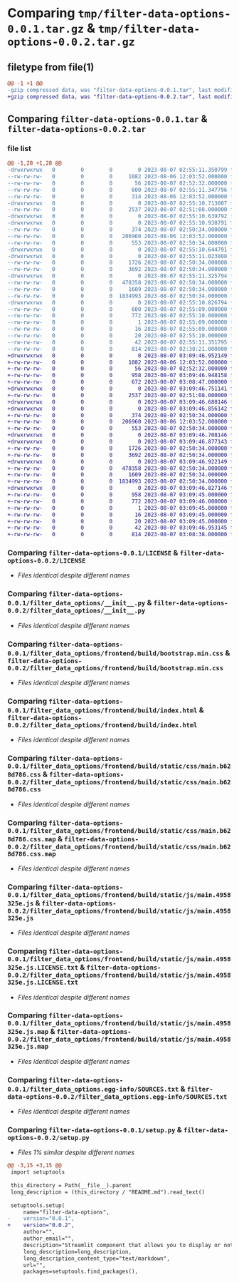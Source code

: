 # Comparing `tmp/filter-data-options-0.0.1.tar.gz` & `tmp/filter-data-options-0.0.2.tar.gz`

## filetype from file(1)

```diff
@@ -1 +1 @@
-gzip compressed data, was "filter-data-options-0.0.1.tar", last modified: Mon Aug  7 02:55:11 2023, max compression
+gzip compressed data, was "filter-data-options-0.0.2.tar", last modified: Mon Aug  7 03:09:46 2023, max compression
```

## Comparing `filter-data-options-0.0.1.tar` & `filter-data-options-0.0.2.tar`

### file list

```diff
@@ -1,28 +1,28 @@
-drwxrwxrwx   0        0        0        0 2023-08-07 02:55:11.350799 filter-data-options-0.0.1/
--rw-rw-rw-   0        0        0     1082 2023-08-06 12:03:52.000000 filter-data-options-0.0.1/LICENSE
--rw-rw-rw-   0        0        0       56 2023-08-07 02:52:32.000000 filter-data-options-0.0.1/MANIFEST.in
--rw-rw-rw-   0        0        0      600 2023-08-07 02:55:11.347796 filter-data-options-0.0.1/PKG-INFO
--rw-rw-rw-   0        0        0      314 2023-08-06 12:03:52.000000 filter-data-options-0.0.1/README.md
-drwxrwxrwx   0        0        0        0 2023-08-07 02:55:10.713807 filter-data-options-0.0.1/filter_data_options/
--rw-rw-rw-   0        0        0     2537 2023-08-07 02:51:08.000000 filter-data-options-0.0.1/filter_data_options/__init__.py
-drwxrwxrwx   0        0        0        0 2023-08-07 02:55:10.639792 filter-data-options-0.0.1/filter_data_options/frontend/
-drwxrwxrwx   0        0        0        0 2023-08-07 02:55:10.938791 filter-data-options-0.0.1/filter_data_options/frontend/build/
--rw-rw-rw-   0        0        0      374 2023-08-07 02:50:34.000000 filter-data-options-0.0.1/filter_data_options/frontend/build/asset-manifest.json
--rw-rw-rw-   0        0        0   206960 2023-08-06 12:03:52.000000 filter-data-options-0.0.1/filter_data_options/frontend/build/bootstrap.min.css
--rw-rw-rw-   0        0        0      553 2023-08-07 02:50:34.000000 filter-data-options-0.0.1/filter_data_options/frontend/build/index.html
-drwxrwxrwx   0        0        0        0 2023-08-07 02:55:10.644791 filter-data-options-0.0.1/filter_data_options/frontend/build/static/
-drwxrwxrwx   0        0        0        0 2023-08-07 02:55:11.023808 filter-data-options-0.0.1/filter_data_options/frontend/build/static/css/
--rw-rw-rw-   0        0        0     1726 2023-08-07 02:50:34.000000 filter-data-options-0.0.1/filter_data_options/frontend/build/static/css/main.b628d786.css
--rw-rw-rw-   0        0        0     3692 2023-08-07 02:50:34.000000 filter-data-options-0.0.1/filter_data_options/frontend/build/static/css/main.b628d786.css.map
-drwxrwxrwx   0        0        0        0 2023-08-07 02:55:11.325794 filter-data-options-0.0.1/filter_data_options/frontend/build/static/js/
--rw-rw-rw-   0        0        0   478358 2023-08-07 02:50:34.000000 filter-data-options-0.0.1/filter_data_options/frontend/build/static/js/main.4958325e.js
--rw-rw-rw-   0        0        0     1609 2023-08-07 02:50:34.000000 filter-data-options-0.0.1/filter_data_options/frontend/build/static/js/main.4958325e.js.LICENSE.txt
--rw-rw-rw-   0        0        0  1834993 2023-08-07 02:50:34.000000 filter-data-options-0.0.1/filter_data_options/frontend/build/static/js/main.4958325e.js.map
-drwxrwxrwx   0        0        0        0 2023-08-07 02:55:10.826794 filter-data-options-0.0.1/filter_data_options.egg-info/
--rw-rw-rw-   0        0        0      600 2023-08-07 02:55:09.000000 filter-data-options-0.0.1/filter_data_options.egg-info/PKG-INFO
--rw-rw-rw-   0        0        0      772 2023-08-07 02:55:10.000000 filter-data-options-0.0.1/filter_data_options.egg-info/SOURCES.txt
--rw-rw-rw-   0        0        0        1 2023-08-07 02:55:09.000000 filter-data-options-0.0.1/filter_data_options.egg-info/dependency_links.txt
--rw-rw-rw-   0        0        0       16 2023-08-07 02:55:09.000000 filter-data-options-0.0.1/filter_data_options.egg-info/requires.txt
--rw-rw-rw-   0        0        0       20 2023-08-07 02:55:10.000000 filter-data-options-0.0.1/filter_data_options.egg-info/top_level.txt
--rw-rw-rw-   0        0        0       42 2023-08-07 02:55:11.351795 filter-data-options-0.0.1/setup.cfg
--rw-rw-rw-   0        0        0      814 2023-08-07 02:38:21.000000 filter-data-options-0.0.1/setup.py
+drwxrwxrwx   0        0        0        0 2023-08-07 03:09:46.952149 filter-data-options-0.0.2/
+-rw-rw-rw-   0        0        0     1082 2023-08-06 12:03:52.000000 filter-data-options-0.0.2/LICENSE
+-rw-rw-rw-   0        0        0       56 2023-08-07 02:52:32.000000 filter-data-options-0.0.2/MANIFEST.in
+-rw-rw-rw-   0        0        0      958 2023-08-07 03:09:46.948158 filter-data-options-0.0.2/PKG-INFO
+-rw-rw-rw-   0        0        0      672 2023-08-07 03:08:47.000000 filter-data-options-0.0.2/README.md
+drwxrwxrwx   0        0        0        0 2023-08-07 03:09:46.751141 filter-data-options-0.0.2/filter_data_options/
+-rw-rw-rw-   0        0        0     2537 2023-08-07 02:51:08.000000 filter-data-options-0.0.2/filter_data_options/__init__.py
+drwxrwxrwx   0        0        0        0 2023-08-07 03:09:46.688146 filter-data-options-0.0.2/filter_data_options/frontend/
+drwxrwxrwx   0        0        0        0 2023-08-07 03:09:46.856142 filter-data-options-0.0.2/filter_data_options/frontend/build/
+-rw-rw-rw-   0        0        0      374 2023-08-07 02:50:34.000000 filter-data-options-0.0.2/filter_data_options/frontend/build/asset-manifest.json
+-rw-rw-rw-   0        0        0   206960 2023-08-06 12:03:52.000000 filter-data-options-0.0.2/filter_data_options/frontend/build/bootstrap.min.css
+-rw-rw-rw-   0        0        0      553 2023-08-07 02:50:34.000000 filter-data-options-0.0.2/filter_data_options/frontend/build/index.html
+drwxrwxrwx   0        0        0        0 2023-08-07 03:09:46.708146 filter-data-options-0.0.2/filter_data_options/frontend/build/static/
+drwxrwxrwx   0        0        0        0 2023-08-07 03:09:46.877143 filter-data-options-0.0.2/filter_data_options/frontend/build/static/css/
+-rw-rw-rw-   0        0        0     1726 2023-08-07 02:50:34.000000 filter-data-options-0.0.2/filter_data_options/frontend/build/static/css/main.b628d786.css
+-rw-rw-rw-   0        0        0     3692 2023-08-07 02:50:34.000000 filter-data-options-0.0.2/filter_data_options/frontend/build/static/css/main.b628d786.css.map
+drwxrwxrwx   0        0        0        0 2023-08-07 03:09:46.922149 filter-data-options-0.0.2/filter_data_options/frontend/build/static/js/
+-rw-rw-rw-   0        0        0   478358 2023-08-07 02:50:34.000000 filter-data-options-0.0.2/filter_data_options/frontend/build/static/js/main.4958325e.js
+-rw-rw-rw-   0        0        0     1609 2023-08-07 02:50:34.000000 filter-data-options-0.0.2/filter_data_options/frontend/build/static/js/main.4958325e.js.LICENSE.txt
+-rw-rw-rw-   0        0        0  1834993 2023-08-07 02:50:34.000000 filter-data-options-0.0.2/filter_data_options/frontend/build/static/js/main.4958325e.js.map
+drwxrwxrwx   0        0        0        0 2023-08-07 03:09:46.827146 filter-data-options-0.0.2/filter_data_options.egg-info/
+-rw-rw-rw-   0        0        0      958 2023-08-07 03:09:45.000000 filter-data-options-0.0.2/filter_data_options.egg-info/PKG-INFO
+-rw-rw-rw-   0        0        0      772 2023-08-07 03:09:46.000000 filter-data-options-0.0.2/filter_data_options.egg-info/SOURCES.txt
+-rw-rw-rw-   0        0        0        1 2023-08-07 03:09:45.000000 filter-data-options-0.0.2/filter_data_options.egg-info/dependency_links.txt
+-rw-rw-rw-   0        0        0       16 2023-08-07 03:09:45.000000 filter-data-options-0.0.2/filter_data_options.egg-info/requires.txt
+-rw-rw-rw-   0        0        0       20 2023-08-07 03:09:45.000000 filter-data-options-0.0.2/filter_data_options.egg-info/top_level.txt
+-rw-rw-rw-   0        0        0       42 2023-08-07 03:09:46.953145 filter-data-options-0.0.2/setup.cfg
+-rw-rw-rw-   0        0        0      814 2023-08-07 03:08:38.000000 filter-data-options-0.0.2/setup.py
```

### Comparing `filter-data-options-0.0.1/LICENSE` & `filter-data-options-0.0.2/LICENSE`

 * *Files identical despite different names*

### Comparing `filter-data-options-0.0.1/filter_data_options/__init__.py` & `filter-data-options-0.0.2/filter_data_options/__init__.py`

 * *Files identical despite different names*

### Comparing `filter-data-options-0.0.1/filter_data_options/frontend/build/bootstrap.min.css` & `filter-data-options-0.0.2/filter_data_options/frontend/build/bootstrap.min.css`

 * *Files identical despite different names*

### Comparing `filter-data-options-0.0.1/filter_data_options/frontend/build/index.html` & `filter-data-options-0.0.2/filter_data_options/frontend/build/index.html`

 * *Files identical despite different names*

### Comparing `filter-data-options-0.0.1/filter_data_options/frontend/build/static/css/main.b628d786.css` & `filter-data-options-0.0.2/filter_data_options/frontend/build/static/css/main.b628d786.css`

 * *Files identical despite different names*

### Comparing `filter-data-options-0.0.1/filter_data_options/frontend/build/static/css/main.b628d786.css.map` & `filter-data-options-0.0.2/filter_data_options/frontend/build/static/css/main.b628d786.css.map`

 * *Files identical despite different names*

### Comparing `filter-data-options-0.0.1/filter_data_options/frontend/build/static/js/main.4958325e.js` & `filter-data-options-0.0.2/filter_data_options/frontend/build/static/js/main.4958325e.js`

 * *Files identical despite different names*

### Comparing `filter-data-options-0.0.1/filter_data_options/frontend/build/static/js/main.4958325e.js.LICENSE.txt` & `filter-data-options-0.0.2/filter_data_options/frontend/build/static/js/main.4958325e.js.LICENSE.txt`

 * *Files identical despite different names*

### Comparing `filter-data-options-0.0.1/filter_data_options/frontend/build/static/js/main.4958325e.js.map` & `filter-data-options-0.0.2/filter_data_options/frontend/build/static/js/main.4958325e.js.map`

 * *Files identical despite different names*

### Comparing `filter-data-options-0.0.1/filter_data_options.egg-info/SOURCES.txt` & `filter-data-options-0.0.2/filter_data_options.egg-info/SOURCES.txt`

 * *Files identical despite different names*

### Comparing `filter-data-options-0.0.1/setup.py` & `filter-data-options-0.0.2/setup.py`

 * *Files 1% similar despite different names*

```diff
@@ -3,15 +3,15 @@
 import setuptools
 
 this_directory = Path(__file__).parent
 long_description = (this_directory / "README.md").read_text()
 
 setuptools.setup(
     name="filter-data-options",
-    version="0.0.1",
+    version="0.0.2",
     author="",
     author_email="",
     description="Streamlit component that allows you to display or not particular data selected",
     long_description=long_description,
     long_description_content_type="text/markdown",
     url="",
     packages=setuptools.find_packages(),
```

